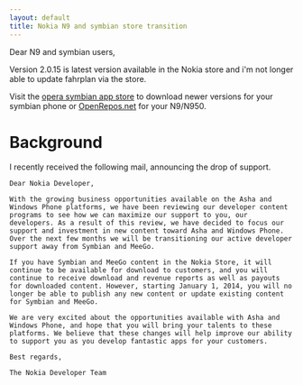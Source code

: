 ```yaml
---
layout: default
title: Nokia N9 and symbian store transition
---
```


Dear N9 and symbian users, 

Version 2.0.15 is latest version available in the Nokia store and i'm not longer able to update fahrplan via the store.

Visit the [opera symbian app store][1] to download newer versions for your symbian phone or [OpenRepos.net][2] for your N9/N950.

Background
==========

I recently received the following mail, announcing the drop of support.


    Dear Nokia Developer,

    With the growing business opportunities available on the Asha and
    Windows Phone platforms, we have been reviewing our developer content
    programs to see how we can maximize our support to you, our
    developers. As a result of this review, we have decided to focus our
    support and investment in new content toward Asha and Windows Phone.
    Over the next few months we will be transitioning our active developer
    support away from Symbian and MeeGo.

    If you have Symbian and MeeGo content in the Nokia Store, it will
    continue to be available for download to customers, and you will
    continue to receive download and revenue reports as well as payouts
    for downloaded content. However, starting January 1, 2014, you will no
    longer be able to publish any new content or update existing content
    for Symbian and MeeGo.

    We are very excited about the opportunities available with Asha and
    Windows Phone, and hope that you will bring your talents to these
    platforms. We believe that these changes will help improve our ability
    to support you as you develop fantastic apps for your customers.

    Best regards,

    The Nokia Developer Team


[1]: http://symbian.apps.opera.com/fahrplan.html
[2]: https://openrepos.net/content/smurfy/fahrplan

